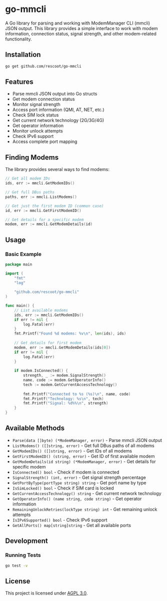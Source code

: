 # go-mmcli

A Go library for parsing and working with ModemManager CLI (mmcli) JSON output. This library provides a simple interface to work with modem information, connection status, signal strength, and other modem-related functionality.

## Installation

```bash
go get github.com/rescoot/go-mmcli
```

## Features

- Parse mmcli JSON output into Go structs
- Get modem connection status
- Monitor signal strength
- Access port information (QMI, AT, NET, etc.)
- Check SIM lock status
- Get current network technology (2G/3G/4G)
- Get operator information
- Monitor unlock attempts
- Check IPv6 support
- Access complete port mapping

## Finding Modems

The library provides several ways to find modems:

```go
// Get all modem IDs
ids, err := mmcli.GetModemIDs()

// Get full DBus paths
paths, err := mmcli.ListModems()

// Get just the first modem ID (common case)
id, err := mmcli.GetFirstModemID()

// Get details for a specific modem
modem, err := mmcli.GetModemDetails(id)
```

## Usage

### Basic Example

```go
package main

import (
    "fmt"
    "log"
    
    "github.com/rescoot/go-mmcli"
)

func main() {
    // List available modems
    ids, err := mmcli.GetModemIDs()
    if err != nil {
        log.Fatal(err)
    }
    fmt.Printf("Found %d modems: %v\n", len(ids), ids)
    
    // Get details for first modem
    modem, err := mmcli.GetModemDetails(ids[0])
    if err != nil {
        log.Fatal(err)
    }
    
    if modem.IsConnected() {
        strength, _ := modem.SignalStrength()
        name, code := modem.GetOperatorInfo()
        tech := modem.GetCurrentAccessTechnology()
        
        fmt.Printf("Connected to %s (%s)\n", name, code)
        fmt.Printf("Technology: %s\n", tech)
        fmt.Printf("Signal: %d%%\n", strength)
    }
}
```

## Available Methods

- `Parse(data []byte) (*ModemManager, error)` - Parse mmcli JSON output
- `ListModems() ([]string, error)` - Get full DBus paths of all modems
- `GetModemIDs() ([]string, error)` - Get IDs of all modems
- `GetFirstModemID() (string, error)` - Get ID of first available modem
- `GetModemDetails(id string) (*ModemManager, error)` - Get details for specific modem
- `IsConnected() bool` - Check if modem is connected
- `SignalStrength() (int, error)` - Get signal strength percentage
- `GetPortByType(portType string) string` - Get port name by type
- `IsSimLocked() bool` - Check if SIM card is locked
- `GetCurrentAccessTechnology() string` - Get current network technology
- `GetOperatorInfo() (name string, code string)` - Get operator information
- `RemainingUnlockRetries(lockType string) int` - Get remaining unlock attempts
- `IsIPv6Supported() bool` - Check IPv6 support
- `GetAllPorts() map[string]string` - Get all available ports

## Development

### Running Tests

```bash
go test -v
```

## License

This project is licensed under [AGPL 3.0](LICENSE).
